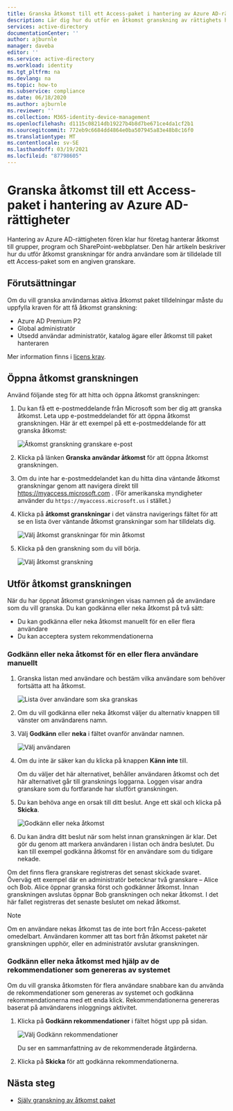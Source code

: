 ```yaml
---
title: Granska åtkomst till ett Access-paket i hantering av Azure AD-rättigheter
description: Lär dig hur du utför en åtkomst granskning av rättighets hanterings paket i Azure Active Directory åtkomst granskningar (för hands version).
services: active-directory
documentationCenter: ''
author: ajburnle
manager: daveba
editor: ''
ms.service: active-directory
ms.workload: identity
ms.tgt_pltfrm: na
ms.devlang: na
ms.topic: how-to
ms.subservice: compliance
ms.date: 06/18/2020
ms.author: ajburnle
ms.reviewer: ''
ms.collection: M365-identity-device-management
ms.openlocfilehash: d1115c08214db19227b4b8d7be671ce4da1cf2b1
ms.sourcegitcommit: 772eb9c6684dd4864e0ba507945a83e48b8c16f0
ms.translationtype: MT
ms.contentlocale: sv-SE
ms.lasthandoff: 03/19/2021
ms.locfileid: "87798605"
---
```

# <a name="review-access-of-an-access-package-in-azure-ad-entitlement-management"></a>Granska åtkomst till ett Access-paket i hantering av Azure AD-rättigheter

Hantering av Azure AD-rättigheten fören klar hur företag hanterar åtkomst till grupper, program och SharePoint-webbplatser. Den här artikeln beskriver hur du utför åtkomst granskningar för andra användare som är tilldelade till ett Access-paket som en angiven granskare.

## <a name="prerequisites"></a>Förutsättningar

Om du vill granska användarnas aktiva åtkomst paket tilldelningar måste du uppfylla kraven för att få åtkomst granskning:
- Azure AD Premium P2
- Global administratör
- Utsedd användar administratör, katalog ägare eller åtkomst till paket hanteraren

Mer information finns i [licens krav](entitlement-management-overview.md#license-requirements).


## <a name="open-the-access-review"></a>Öppna åtkomst granskningen

Använd följande steg för att hitta och öppna åtkomst granskningen:

1. Du kan få ett e-postmeddelande från Microsoft som ber dig att granska åtkomst. Leta upp e-postmeddelandet för att öppna åtkomst granskningen. Här är ett exempel på ett e-postmeddelande för att granska åtkomst:
    
    ![Åtkomst granskning granskare e-post](./media/entitlement-management-access-reviews-review-access/review-access-reviewer-email.png)

1. Klicka på länken **Granska användar åtkomst** för att öppna åtkomst granskningen. 

1. Om du inte har e-postmeddelandet kan du hitta dina väntande åtkomst granskningar genom att navigera direkt till https://myaccess.microsoft.com .  (För amerikanska myndigheter använder du `https://myaccess.microsoft.us` i stället.)

1. Klicka på **åtkomst granskningar** i det vänstra navigerings fältet för att se en lista över väntande åtkomst granskningar som har tilldelats dig.
    
    ![Välj åtkomst granskningar för min åtkomst](./media/entitlement-management-access-reviews-review-access/review-access-myaccess-select-access-review.png)

1. Klicka på den granskning som du vill börja.
    
    ![Välj åtkomst granskning](./media/entitlement-management-access-reviews-review-access/review-access-select-access-review.png)

## <a name="perform-the-access-review"></a>Utför åtkomst granskningen

När du har öppnat åtkomst granskningen visas namnen på de användare som du vill granska. Du kan godkänna eller neka åtkomst på två sätt:
- Du kan godkänna eller neka åtkomst manuellt för en eller flera användare
- Du kan acceptera system rekommendationerna

### <a name="manually-approve-or-deny-access-for-one-or-more-users"></a>Godkänn eller neka åtkomst för en eller flera användare manuellt
1. Granska listan med användare och bestäm vilka användare som behöver fortsätta att ha åtkomst.

    ![Lista över användare som ska granskas](./media/entitlement-management-access-reviews-review-access/review-access-list-of-users.png)

1. Om du vill godkänna eller neka åtkomst väljer du alternativ knappen till vänster om användarens namn.

1. Välj **Godkänn** eller **neka** i fältet ovanför användar namnen.

    ![Välj användaren](./media/entitlement-management-access-reviews-review-access/review-access-select-users.png)

1. Om du inte är säker kan du klicka på knappen **Känn inte** till.

    Om du väljer det här alternativet, behåller användaren åtkomst och det här alternativet går till gransknings loggarna. Loggen visar andra granskare som du fortfarande har slutfört granskningen.

1. Du kan behöva ange en orsak till ditt beslut. Ange ett skäl och klicka på **Skicka**.

    ![Godkänn eller neka åtkomst](./media/entitlement-management-access-reviews-review-access/review-access-decision-approve.png)

1. Du kan ändra ditt beslut när som helst innan granskningen är klar. Det gör du genom att markera användaren i listan och ändra beslutet. Du kan till exempel godkänna åtkomst för en användare som du tidigare nekade.

Om det finns flera granskare registreras det senast skickade svaret. Överväg ett exempel där en administratör betecknar två granskare – Alice och Bob. Alice öppnar granska först och godkänner åtkomst. Innan granskningen avslutas öppnar Bob granskningen och nekar åtkomst. I det här fallet registreras det senaste beslutet om nekad åtkomst.

>[!NOTE]
>Om en användare nekas åtkomst tas de inte bort från Access-paketet omedelbart. Användaren kommer att tas bort från åtkomst paketet när granskningen upphör, eller en administratör avslutar granskningen.

### <a name="approve-or-deny-access-using-the-system-generated-recommendations"></a>Godkänn eller neka åtkomst med hjälp av de rekommendationer som genereras av systemet

Om du vill granska åtkomsten för flera användare snabbare kan du använda de rekommendationer som genereras av systemet och godkänna rekommendationerna med ett enda klick. Rekommendationerna genereras baserat på användarens inloggnings aktivitet.

1.  Klicka på **Godkänn rekommendationer** i fältet högst upp på sidan.
    
    ![Välj Godkänn rekommendationer](./media/entitlement-management-access-reviews-review-access/review-access-use-recommendations.png)
    
    Du ser en sammanfattning av de rekommenderade åtgärderna.

1.  Klicka på **Skicka** för att godkänna rekommendationerna.

## <a name="next-steps"></a>Nästa steg

- [Själv granskning av åtkomst paket](entitlement-management-access-reviews-self-review.md)